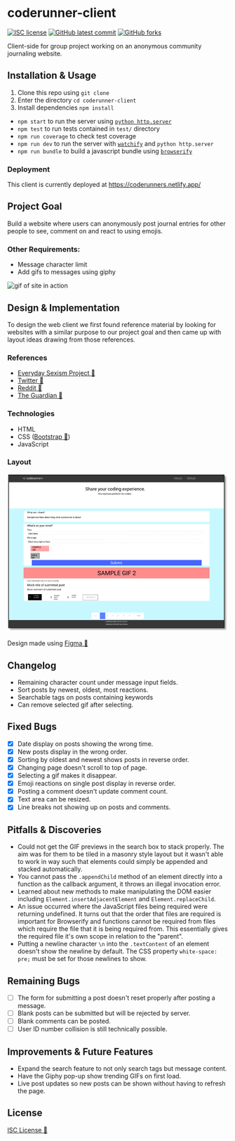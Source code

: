 # coderunner-client

<!-- badges -->
[![ISC license](https://img.shields.io/badge/License-ISC-blue.svg)](https://www.isc.org/licenses/)
[![GitHub latest commit](https://img.shields.io/github/last-commit/rxdvd/coderunner-client.svg)](https://github.com/rxdvd/coderunner-client/commit/)
[![GitHub forks](https://img.shields.io/github/forks/rxdvd/coderunner-client.svg)](https://github.com/rxdvd/coderunner-client)

Client-side for group project working on an anonymous community journaling website.

## Installation & Usage

1. Clone this repo using `git clone`
2. Enter the directory `cd coderunner-client`
3. Install dependencies `npm install`
   
* `npm start` to run the server using [`python http.server`](https://docs.python.org/3/library/http.server.html#http-server-cli)
* `npm test` to run tests contained in `test/` directory
* `npm run coverage` to check test coverage
* `npm run dev` to run the server with [`watchify`](https://www.npmjs.com/package/watchify) and `python http.server`
* `npm run bundle` to build a javascript bundle using [`browserify`](https://www.npmjs.com/package/browserify)

### Deployment

This client is currently deployed at https://coderunners.netlify.app/

## Project Goal

Build a website where users can anonymously post journal entries for other people to see, comment on and react to using emojis.

### Other Requirements:

* Message character limit
* Add gifs to messages using giphy

![gif of site in action](assets/hommer.gif)

## Design & Implementation

To design the web client we first found reference material by looking for websites with a similar purpose to our project goal and then came up with layout ideas drawing from those references.

### References

* [Everyday Sexism Project 🔗](https://everydaysexism.com/)
* [Twitter 🔗](https://twitter.com/)
* [Reddit 🔗](https://www.reddit.com/)
* [The Guardian 🔗](https://www.theguardian.com/)

### Technologies

* HTML
* CSS ([Bootstrap 🔗](https://getbootstrap.com/))
* JavaScript

### Layout

![Figma Design](assets/figma.png)

Design made using [Figma 🔗](https://www.figma.com/)

## Changelog

* Remaining character count under message input fields.
* Sort posts by newest, oldest, most reactions.
* Searchable tags on posts containing keywords
* Can remove selected gif after selecting.

## Fixed Bugs

- [x] Date display on posts showing the wrong time.
- [x] New posts display in the wrong order.
- [x] Sorting by oldest and newest shows posts in reverse order.
- [x] Changing page doesn't scroll to top of page.
- [x] Selecting a gif makes it disappear.
- [x] Emoji reactions on single post display in reverse order.
- [x] Posting a comment doesn't update comment count.
- [x] Text area can be resized.
- [x] Line breaks not showing up on posts and comments.

## Pitfalls & Discoveries

* Could not get the GIF previews in the search box to stack properly. The aim was for them to be tiled in a masonry style layout but it wasn't able to work in way such that elements could simply be appended and stacked automatically.
* You cannot pass the `.appendChild` method of an element directly into a function as the callback argument, it throws an illegal invocation error.
* Learned about new methods to make manipulating the DOM easier including `Element.insertAdjacentElement` and `Element.replaceChild`.
* An issue occurred where the JavaScript files being required were returning undefined. It turns out that the order that files are required is important for Browserify and functions cannot be required from files which require the file that it is being required from. This essentially gives the required file it's own scope in relation to the "parent".
* Putting a newline character `\n` into the `.textContent` of an element doesn't show the newline by default. The CSS property `white-space: pre;` must be set for those newlines to show.

## Remaining Bugs

- [ ] The form for submitting a post doesn't reset properly after posting a message.
- [ ] Blank posts can be submitted but will be rejected by server.
- [ ] Blank comments can be posted.
- [ ] User ID number collision is still technically possible.

## Improvements & Future Features

* Expand the search feature to not only search tags but message content.
* Have the Giphy pop-up show trending GIFs on first load.
* Live post updates so new posts can be shown without having to refresh the page.

## License

[ISC License 🔗](https://www.isc.org/licenses/)

